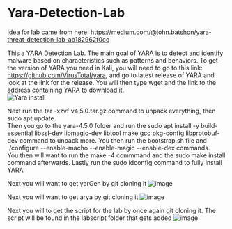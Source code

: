 # Yara-Detection-Lab
Idea for lab came from here: https://medium.com/@john.batshon/yara-threat-detection-lab-ab182962f0cc  

This a YARA Detection Lab. The main goal of YARA is to detect and identify malware based on characteristics such as patterns and behaviors. To get the version of YARA you need in Kali, you will need to go to this link: https://github.com/VirusTotal/yara, and go to latest release of YARA and look at the link for the release. You will then type wget and the link to the address containing YARA to download it.   
![Yara install](https://github.com/JWT890/Yara-Detection-Lab/assets/95875505/dca89ca2-303c-4d54-9519-a971bd99b139)  

Next run the tar -xzvf v4.5.0.tar.gz command to unpack everything, then sudo apt update.  
Then you go to the yara-4.5.0 folder and run the sudo apt install -y build-essential libssl-dev libmagic-dev libtool make gcc pkg-config libprotobuf-dev command to unpack more. 
You then run the bootstrap.sh file and ./configure --enable-macho --enable-magic --enable-dex commands.  
You then will want to run the make -4 commmand and the sudo make install command afterwards. Lastly run the sudo ldconfig command to fully install YARA  

Next you will want to get yarGen by git cloning it
![image](https://github.com/JWT890/Yara-Detection-Lab/assets/95875505/0bc2f631-87d2-4b02-8e0e-3cd047dee29d)

Next you will want to get arya by git cloning it
![image](https://github.com/JWT890/Yara-Detection-Lab/assets/95875505/8a62585e-0267-4225-9abb-6a38b6ca640e)

Next you will to get the script for the lab by once again git cloning it. The script will be found in the labscript folder that gets added
![image](https://github.com/JWT890/Yara-Detection-Lab/assets/95875505/16fbfdb4-14ed-4f0d-b61e-fba01e2d8a87)
